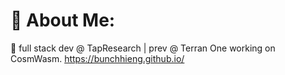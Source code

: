 # 💫 About Me:
🌱 full stack dev @ TapResearch | prev @ Terran One working on CosmWasm.
https://bunchhieng.github.io/
